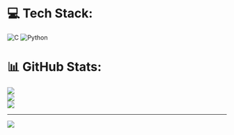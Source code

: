 
# 💻 Tech Stack:
![C](https://img.shields.io/badge/c-%2300599C.svg?style=for-the-badge&logo=c&logoColor=white) ![Python](https://img.shields.io/badge/python-3670A0?style=for-the-badge&logo=python&logoColor=ffdd54)
# 📊 GitHub Stats:
![](https://github-readme-stats.vercel.app/api?username=SakshiParate27&theme=dark&hide_border=false&include_all_commits=false&count_private=false)<br/>
![](https://github-readme-streak-stats.herokuapp.com/?user=SakshiParate27&theme=dark&hide_border=false)<br/>
![](https://github-readme-stats.vercel.app/api/top-langs/?username=SakshiParate27&theme=dark&hide_border=false&include_all_commits=false&count_private=false&layout=compact)

---
[![](https://visitcount.itsvg.in/api?id=SakshiParate27&icon=0&color=0)](https://visitcount.itsvg.in)

<!-- Proudly created with GPRM ( https://gprm.itsvg.in ) -->
